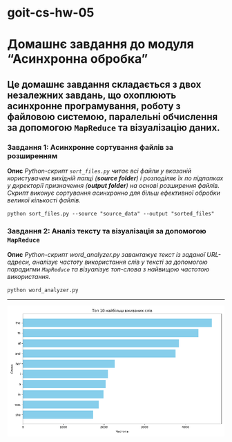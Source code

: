 # goit-cs-hw-05
# Домашнє завдання до модуля “Асинхронна обробка”
## Це домашнє завдання складається з двох незалежних завдань, що охоплюють асинхронне програмування, роботу з файловою системою, паралельні обчислення за допомогою `MapReduce` та візуалізацію даних.

### Завдання 1: Асинхронне сортування файлів за розширенням
**Опис**
*Python-скрипт `sort_files.py` читає всі файли у вказаній користувачем вихідній папці (**source folder**) і розподіляє їх по підпапках у директорії призначення (**output folder**) на основі розширення файлів. Скрипт виконує сортування асинхронно для більш ефективної обробки великої кількості файлів.*

    python sort_files.py --source "source_data" --output "sorted_files"

### Завдання 2: Аналіз тексту та візуалізація за допомогою `MapReduce`
**Опис**
*Python-скрипт word_analyzer.py завантажує текст із заданої URL-адреси, аналізує частоту використання слів у тексті за допомогою парадигми `MapReduce` та візуалізує топ-слова з найвищою частотою використання.*

    python word_analyzer.py


------------


![](top_words.png)